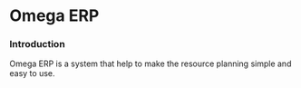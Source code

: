 # Omega ERP

### Introduction
Omega ERP is a system that help to make the resource planning simple and easy to use.
